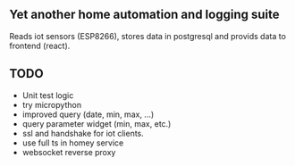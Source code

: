 
## Yet another home automation and logging suite
Reads iot sensors (ESP8266), stores data in postgresql and provids data to frontend (react).


## TODO
- Unit test logic
- try micropython
- improved query (date, min, max, ...)
- query parameter widget (min, max, etc.)
- ssl and handshake for iot clients.
- use full ts in homey service
- websocket reverse proxy